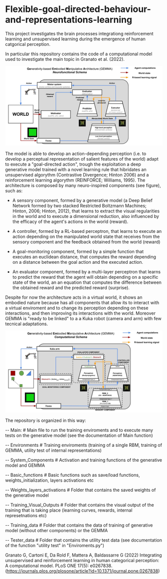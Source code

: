 # Flexible-goal-directed-behaviour-and-representations-learning

This project investigates the brain processes integrationg reinforcement learning and unsupervised learning during the emergence of human catgorical perception.

In particular this repository contains the code of a computational model used to investigate the main topic in Granato et al. (2022). 

<p align="center">
  <img src="https://github.com/GiovanniGranato/Flexible-goal-directed-behaviour-and-representations-learning/blob/master/Functional_schema_GEMMA.jpg?raw=true" width="1000" title="hover text">
</p>

The model is able to develop an action-depending perception (i.e. to develop a perceptual representation of salient features of the world) adapt to execute a "goal-directed action", trough the exploitation a deep generative model trained with a novel learning rule that hibridates an unsupervised algorythm (Contrastive Divergence; Hinton 2006) and a reinforcement learning algorythm (REINFORCE; Williams, 1995). The architecture is composed by many neuro-inspired components (see figure), such as:

- A sensory component, formed by a generative model (a Deep Belief Network formed by two stacked Restricted Boltzmann Machines; Hinton, 2006; Hinton, 2012), that learns to extract the visual regularities in the world and to execute a dimensional reduction, also influenced by the efficacy of the agent's actions in the world (reward).

- A controller, formed by a RL-based perceptron, that learns to execute an action depending on the manipulated world state that receives from the sensory component and the feedback obtained from the world (reward)

- A goal-monitoring component, formed by a simple function that executes an euclidean distance, that computes the reward depending on a distance between the goal action and the executed action.

- An evaluator component, formed by a multi-layer perceptron that learns to predict the reward that the agent will obtain depending on a specific state of the world, an an equation that computes the difference between the obtained reward and the predicted reward (surprise).

Despite for now the architecture acts in a virtual world, it shows an embodied nature because has all components that allow its to interact with a virtual enviroment and to change its perception depending on these interactions, and then improving its interactions with the world. Moreover GEMMA is "ready to be linked" to a a Kuka robot (camera and arm) with few tecnical adaptations.

<p align="center">
  <img src="https://github.com/GiovanniGranato/Flexible-goal-directed-behaviour-and-representations-learning/blob/master/Computational_schema_GEMMA.jpg?raw=true" width="1000" title="hover text">
</p>

The repository is organized in this way:

-- Main:                                   # Main file to run the training enviroments and to execute many tests on the generative model (see the documentation of Main function)

-- Environments                         # Training enviroments (training of a single RBM, training of GEMMA, utility test of internal representations)

-- System_Components                    # Activation and training functions of the generative model and GEMMA

-- Basic_functions                      # Basic functions such as save/load functions, weights_initialization, layers activations etc

-- Weights_layers_activations           # Folder that contains the saved weights of the generative model

-- Training_Visual_Outputs              # Folder that contains the visual output of the training that is taking place (learning curves, rewards, internal represetnations etc)

-- Training_data                        # Folder that contains the data of training of generative model (without other components) or the GEMMA

-- Tester_data                          # Folder that contains the utility test data (see documentation of the function "utility test" in "Enviroments.py")


Granato G, Cartoni E, Da Rold F, Mattera A, Baldassarre G (2022) Integrating unsupervised and reinforcement learning in human categorical perception: A computational model. PLoS ONE 17(5): e0267838. (https://journals.plos.org/plosone/article?id=10.1371/journal.pone.0267838)


